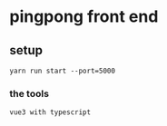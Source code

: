 # pingpong front end

## setup
```
yarn run start --port=5000
```

### the tools
```
vue3 with typescript
```

